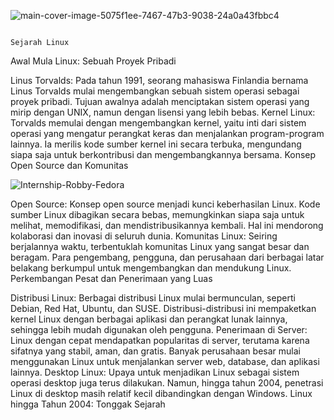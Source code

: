   
![main-cover-image-5075f1ee-7467-47b3-9038-24a0a43fbbc4](https://github.com/user-attachments/assets/97cdd14f-147a-42a3-806f-afd095fc5332)

                                                                     Sejarah Linux
Awal Mula Linux: Sebuah Proyek Pribadi

Linus Torvalds: Pada tahun 1991, seorang mahasiswa Finlandia bernama Linus Torvalds mulai mengembangkan sebuah sistem operasi sebagai proyek pribadi. Tujuan awalnya adalah menciptakan sistem operasi yang mirip dengan UNIX, namun dengan lisensi yang lebih bebas.
Kernel Linux: Torvalds memulai dengan mengembangkan kernel, yaitu inti dari sistem operasi yang mengatur perangkat keras dan menjalankan program-program lainnya. Ia merilis kode sumber kernel ini secara terbuka, mengundang siapa saja untuk berkontribusi dan mengembangkannya bersama.
Konsep Open Source dan Komunitas


![Internship-Robby-Fedora](https://github.com/user-attachments/assets/7ae1b7bf-16b1-4eb6-8beb-3e0547bb6587)

Open Source: Konsep open source menjadi kunci keberhasilan Linux. Kode sumber Linux dibagikan secara bebas, memungkinkan siapa saja untuk melihat, memodifikasi, dan mendistribusikannya kembali. Hal ini mendorong kolaborasi dan inovasi di seluruh dunia.
Komunitas Linux: Seiring berjalannya waktu, terbentuklah komunitas Linux yang sangat besar dan beragam. Para pengembang, pengguna, dan perusahaan dari berbagai latar belakang berkumpul untuk mengembangkan dan mendukung Linux.
Perkembangan Pesat dan Penerimaan yang Luas

Distribusi Linux: Berbagai distribusi Linux mulai bermunculan, seperti Debian, Red Hat, Ubuntu, dan SUSE. Distribusi-distribusi ini mempaketkan kernel Linux dengan berbagai aplikasi dan perangkat lunak lainnya, sehingga lebih mudah digunakan oleh pengguna.
Penerimaan di Server: Linux dengan cepat mendapatkan popularitas di server, terutama karena sifatnya yang stabil, aman, dan gratis. Banyak perusahaan besar mulai menggunakan Linux untuk menjalankan server web, database, dan aplikasi lainnya.
Desktop Linux: Upaya untuk menjadikan Linux sebagai sistem operasi desktop juga terus dilakukan. Namun, hingga tahun 2004, penetrasi Linux di desktop masih relatif kecil dibandingkan dengan Windows.
Linux hingga Tahun 2004: Tonggak Sejarah
